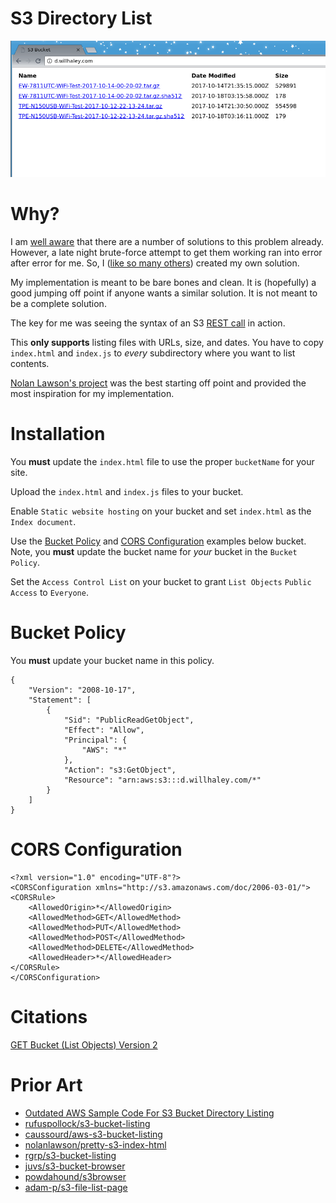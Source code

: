 # S3 Directory List

![preview.png](preview.png)

# Why?

I am [well aware](#prior-art) that there are a number of solutions to this problem already. However, a late night brute-force attempt to get them working ran into error after error for me. So, I ([like so many others](#prior-art)) created my own solution.

My implementation is meant to be bare bones and clean. It is (hopefully) a good jumping off point if anyone wants a similar solution. It is not meant to be a complete solution.

The key for me was seeing the syntax of an S3 [REST call](http://d.willhaley.com.s3.amazonaws.com/?list-type=2) in action.

This **only supports** listing files with URLs, size, and dates. You have to copy `index.html` and `index.js` to _every_ subdirectory where you want to list contents.

[Nolan Lawson's project](https://nolanlawson.com/2013/11/25/s3-bucket-listing-thats-easier-on-the-eyes/) was the best starting off point and provided the most inspiration for my implementation.

# Installation

You **must** update the `index.html` file to use the proper `bucketName` for your site.

Upload the `index.html` and `index.js` files to your bucket.

Enable `Static website hosting` on your bucket and set `index.html` as the `Index document`.

Use the [Bucket Policy](#bucket-policy) and [CORS Configuration](#cors-configuration) examples below bucket. Note, you **must** update the bucket name for _your_ bucket in the `Bucket Policy`.

Set the `Access Control List` on your bucket to grant `List Objects` `Public Access` to `Everyone`.

# Bucket Policy

You **must** update your bucket name in this policy.

```
{
    "Version": "2008-10-17",
    "Statement": [
        {
            "Sid": "PublicReadGetObject",
            "Effect": "Allow",
            "Principal": {
                "AWS": "*"
            },
            "Action": "s3:GetObject",
            "Resource": "arn:aws:s3:::d.willhaley.com/*"
        }
    ]
}
```

# CORS Configuration

```
<?xml version="1.0" encoding="UTF-8"?>
<CORSConfiguration xmlns="http://s3.amazonaws.com/doc/2006-03-01/">
<CORSRule>
    <AllowedOrigin>*</AllowedOrigin>
    <AllowedMethod>GET</AllowedMethod>
    <AllowedMethod>PUT</AllowedMethod>
    <AllowedMethod>POST</AllowedMethod>
    <AllowedMethod>DELETE</AllowedMethod>
    <AllowedHeader>*</AllowedHeader>
</CORSRule>
</CORSConfiguration>
```

# Citations

[GET Bucket (List Objects) Version 2](https://docs.aws.amazon.com/AmazonS3/latest/API/v2-RESTBucketGET.html)

# Prior Art

* [Outdated AWS Sample Code For S3 Bucket Directory Listing](https://aws.amazon.com/code/amazon-s3-bucket-listing/)
* [rufuspollock/s3-bucket-listing](https://github.com/rufuspollock/s3-bucket-listing)
* [caussourd/aws-s3-bucket-listing](https://github.com/caussourd/aws-s3-bucket-listing)
* [nolanlawson/pretty-s3-index-html](https://github.com/nolanlawson/pretty-s3-index-html)
* [rgrp/s3-bucket-listing](https://github.com/rgrp/s3-bucket-listing)
* [juvs/s3-bucket-browser](https://github.com/juvs/s3-bucket-browser)
* [powdahound/s3browser](https://github.com/powdahound/s3browser)
* [adam-p/s3-file-list-page](https://github.com/adam-p/s3-file-list-page)
